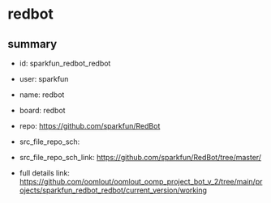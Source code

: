 # redbot
 
## summary 
* id: sparkfun_redbot_redbot
* user: sparkfun
* name: redbot
* board: redbot
* repo: https://github.com/sparkfun/RedBot



* src_file_repo_sch: 
* src_file_repo_sch_link: https://github.com/sparkfun/RedBot/tree/master/
* full details link: https://github.com/oomlout/oomlout_oomp_project_bot_v_2/tree/main/projects/sparkfun_redbot_redbot/current_version/working  







